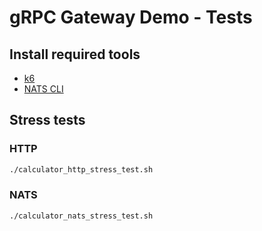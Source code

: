 # gRPC Gateway Demo - Tests

## Install required tools

- [k6](https://k6.io/)
- [NATS CLI](https://github.com/nats-io/natscli)

## Stress tests

### HTTP

```bash
./calculator_http_stress_test.sh
```

### NATS

```bash
./calculator_nats_stress_test.sh
```
